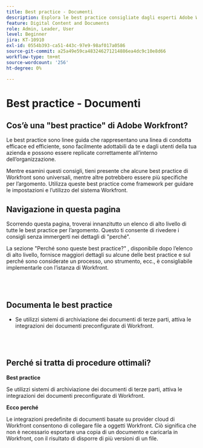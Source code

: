 ```yaml
---
title: Best practice - Documenti
description: Esplora le best practice consigliate dagli esperti Adobe Workfront in merito alla configurazione, alla gestione e all’utilizzo dei documenti in Workfront.
feature: Digital Content and Documents
role: Admin, Leader, User
level: Beginner
jira: KT-10910
exl-id: 0554b393-ca51-443c-97e9-98af017a0586
source-git-commit: a25a49e59ca483246271214886ea4dc9c10e8d66
workflow-type: tm+mt
source-wordcount: '256'
ht-degree: 0%

---
```


# Best practice - Documenti

## Cos’è una &quot;best practice&quot; di Adobe Workfront?

Le best practice sono linee guida che rappresentano una linea di condotta efficace ed efficiente, sono facilmente adottabili da te e dagli utenti della tua azienda e possono essere replicate correttamente all’interno dell’organizzazione.

Mentre esamini questi consigli, tieni presente che alcune best practice di Workfront sono universali, mentre altre potrebbero essere più specifiche per l’argomento. Utilizza queste best practice come framework per guidare le impostazioni e l’utilizzo del sistema Workfront.

## Navigazione in questa pagina

Scorrendo questa pagina, troverai innanzitutto un elenco di alto livello di tutte le best practice per l’argomento. Questo ti consente di rivedere i consigli senza immergerti nei dettagli di &quot;perché&quot;.

La sezione &quot;Perché sono queste best practice?&quot; , disponibile dopo l’elenco di alto livello, fornisce maggiori dettagli su alcune delle best practice e sul perché sono considerate un processo, uno strumento, ecc., è consigliabile implementarle con l’istanza di Workfront.

</br>
</br>

## Documenta le best practice

* Se utilizzi sistemi di archiviazione dei documenti di terze parti, attiva le integrazioni dei documenti preconfigurate di Workfront.

</br>
</br>

## Perché si tratta di procedure ottimali?

**Best practice**

Se utilizzi sistemi di archiviazione dei documenti di terze parti, attiva le integrazioni dei documenti preconfigurate di Workfront.

**Ecco perché**

Le integrazioni predefinite di documenti basate su provider cloud di Workfront consentono di collegare file a oggetti Workfront. Ciò significa che non è necessario esportare una copia di un documento e caricarla in Workfront, con il risultato di disporre di più versioni di un file.
